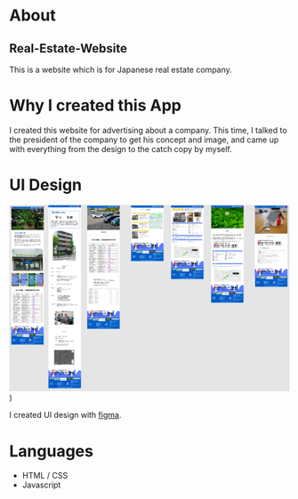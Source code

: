 # About

## Real-Estate-Website

This is a website which is for Japanese real estate company.

# Why I created this App

I created this website for advertising about a company.
This time, I talked to the president of the company to get his concept and image, and came up with everything from the design to the catch copy by myself.

# UI Design

![UI](./wireframe/design.png))

I created UI design with [figma](https://www.figma.com/design/).

# Languages

- HTML / CSS
- Javascript

<!-- # Upcoming Features
-  -->

<!-- # References
[Open Weather API](https://openweathermap.org/) -->
